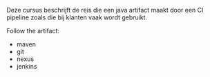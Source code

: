 Deze cursus beschrijft de reis die een java artifact maakt door een CI pipeline zoals die bij klanten vaak wordt gebruikt.

Follow the artifact:
- maven
- git
- nexus
- jenkins 
 